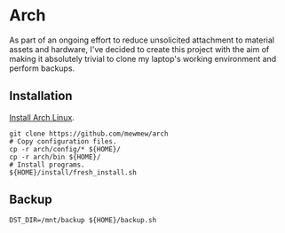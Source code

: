 # Arch

As part of an ongoing effort to reduce unsolicited attachment to material assets and hardware, I've decided to create this project with the aim of making it absolutely trivial to clone my laptop's working environment and perform backups.

## Installation

[Install Arch Linux](https://gist.github.com/mewmew/b139b36fb6e41a7d5a65).

```shell
git clone https://github.com/mewmew/arch
# Copy configuration files.
cp -r arch/config/* ${HOME}/
cp -r arch/bin ${HOME}/
# Install programs.
${HOME}/install/fresh_install.sh
```

## Backup

```shell
DST_DIR=/mnt/backup ${HOME}/backup.sh
```
